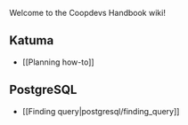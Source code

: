 Welcome to the Coopdevs Handbook wiki!

## Katuma

* [[Planning how-to]]

## PostgreSQL

* [[Finding query|postgresql/finding_query]]
